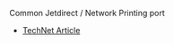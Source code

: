 Common Jetdirect / Network Printing port

* [TechNet Article](http://technet.microsoft.com/en-us/library/cc728404.aspx)
